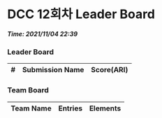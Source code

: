 # DCC 12회차 Leader Board
***Time: 2021/11/04 22:39***

### Leader Board

|#|Submission Name|Score(ARI)|
|:---:|:---:|:---:|

### Team Board

|Team Name|Entries|Elements|
|:---:|:---:|:---:|

